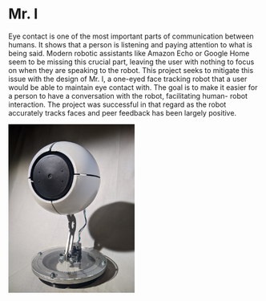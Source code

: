 # Mr. I
Eye contact is one of the most important parts of communication between humans. It
shows that a person is listening and paying attention to what is being said. Modern
robotic assistants like Amazon Echo or Google Home seem to be missing this crucial
part, leaving the user with nothing to focus on when they are speaking to the robot.
This project seeks to mitigate this issue with the design of Mr. I, a one-eyed face
tracking robot that a user would be able to maintain eye contact with. The goal is to
make it easier for a person to have a conversation with the robot, facilitating human-
robot interaction. The project was successful in that regard as the robot accurately
tracks faces and peer feedback has been largely positive.

<img src="mr_i.jpg" width=50%>
